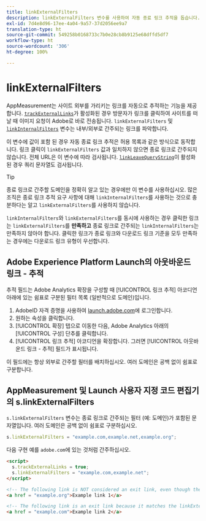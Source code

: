 ```yaml
---
title: linkExternalFilters
description: linkExternalFilters 변수를 사용하여 자동 종료 링크 추적을 돕습니다.
exl-id: 7d4e8d96-17ee-4a04-9a57-37d2056ee9a7
translation-type: ht
source-git-commit: 549258b0168733c7b0e28cb8b9125e68dffd5df7
workflow-type: ht
source-wordcount: '306'
ht-degree: 100%

---
```


# linkExternalFilters

AppMeasurement는 사이트 외부를 가리키는 링크를 자동으로 추적하는 기능을 제공합니다. [`trackExternalLinks`](trackexternallinks.md)가 활성화된 경우 방문자가 링크를 클릭하여 사이트를 떠날 때 이미지 요청이 Adobe로 바로 전송됩니다. `linkExternalFilters` 및 [`linkInternalFilters`](linkinternalfilters.md) 변수는 내부/외부로 간주되는 링크를 파악합니다.

이 변수에 값이 포함 된 경우 자동 종료 링크 추적은 허용 목록과 같은 방식으로 동작합니다. 링크 클릭이 `linkExternalFilters` 값과 일치하지 않으면 종료 링크로 간주되지 않습니다. 전체 URL은 이 변수에 따라 검사됩니다. [`linkLeaveQueryString`](linkleavequerystring.md)이 활성화된 경우 쿼리 문자열도 검사됩니다.

>[!TIP]
>
>종료 링크로 간주할 도메인을 정확히 알고 있는 경우에만 이 변수를 사용하십시오. 많은 조직은 종료 링크 추적 요구 사항에 대해 `linkInternalFilters`를 사용하는 것으로 충분하다는 알고 `linkExternalFilters`를 사용하지 않습니다.

`linkInternalFilters`와 `linkExternalFilters`를 동시에 사용하는 경우 클릭한 링크는 `linkExternalFilters`를 **만족하고** 종료 링크로 간주되는 `linkInternalFilters`는 만족하지 않아야 합니다. 클릭한 링크가 종료 링크와 다운로드 링크 기준을 모두 만족하는 경우에는 다운로드 링크 유형이 우선합니다.

## Adobe Experience Platform Launch의 아웃바운드 링크 - 추적

추적 필드는 Adobe Analytics 확장을 구성할 때 [!UICONTROL 링크 추적] 아코디언 아래에 있는 쉼표로 구분된 필터 목록 (일반적으로 도메인)입니다.

1. AdobeID 자격 증명을 사용하여 [launch.adobe.com](https://launch.adobe.com)에 로그인합니다.
2. 원하는 속성을 클릭합니다.
3. [!UICONTROL 확장] 탭으로 이동한 다음, Adobe Analytics 아래의 [!UICONTROL 구성] 단추를 클릭합니다.
4. [!UICONTROL 링크 추적] 아코디언을 확장합니다. 그러면 [!UICONTROL 아웃바운드 링크 - 추적] 필드가 표시됩니다.

이 필드에는 항상 외부로 간주할 필터를 배치하십시오. 여러 도메인은 공백 없이 쉼표로 구분합니다.

## AppMeasurement 및 Launch 사용자 지정 코드 편집기의 s.linkExternalFilters

`s.linkExternalFilters` 변수는 종료 링크로 간주되는 필터 (예: 도메인)가 포함된 문자열입니다. 여러 도메인은 공백 없이 쉼표로 구분하십시오.

```js
s.linkExternalFilters = "example.com,example.net,example.org";
```

다음 구현 예를 `adobe.com`에 있는 것처럼 간주하십시오.

```html
<script>
  s.trackExternalLinks = true;
  s.linkExternalFilters = "example.com,example.net";
</script>

<!-- The following link is NOT considered an exit link, even though the link is outside adobe.com -->
<a href = "example.org">Example link 1</a>

<!-- The following link is an exit link because it matches the linkExternalFilters allowlist -->
<a href = "example.com">Example link 2</a>
```

